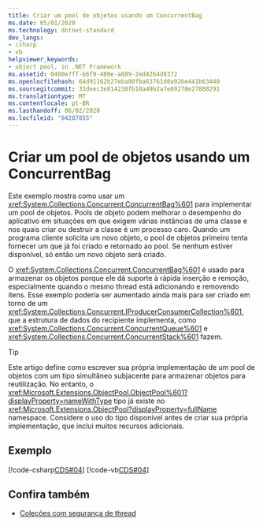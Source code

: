 ```yaml
---
title: Criar um pool de objetos usando um ConcurrentBag
ms.date: 05/01/2020
ms.technology: dotnet-standard
dev_langs:
- csharp
- vb
helpviewer_keywords:
- object pool, in .NET Framework
ms.assetid: 0480e7ff-b6f9-480e-a889-2ed4264d8372
ms.openlocfilehash: 64d91162b27eba80fba63761d0a926e441b63440
ms.sourcegitcommit: 33deec3e814238fb18a49b2a7e89278e27888291
ms.translationtype: MT
ms.contentlocale: pt-BR
ms.lasthandoff: 06/02/2020
ms.locfileid: "84287855"
---
```

# <a name="create-an-object-pool-by-using-a-concurrentbag"></a>Criar um pool de objetos usando um ConcurrentBag

Este exemplo mostra como usar um <xref:System.Collections.Concurrent.ConcurrentBag%601> para implementar um pool de objetos. Pools de objeto podem melhorar o desempenho do aplicativo em situações em que exigem várias instâncias de uma classe e nos quais criar ou destruir a classe é um processo caro. Quando um programa cliente solicita um novo objeto, o pool de objetos primeiro tenta fornecer um que já foi criado e retornado ao pool. Se nenhum estiver disponível, só então um novo objeto será criado.

O <xref:System.Collections.Concurrent.ConcurrentBag%601> é usado para armazenar os objetos porque ele dá suporte à rápida inserção e remoção, especialmente quando o mesmo thread está adicionando e removendo itens. Esse exemplo poderia ser aumentado ainda mais para ser criado em torno de um <xref:System.Collections.Concurrent.IProducerConsumerCollection%601>, que a estrutura de dados do recipiente implementa, como <xref:System.Collections.Concurrent.ConcurrentQueue%601> e <xref:System.Collections.Concurrent.ConcurrentStack%601> fazem.

> [!TIP]
> Este artigo define como escrever sua própria implementação de um pool de objetos com um tipo simultâneo subjacente para armazenar objetos para reutilização. No entanto, o <xref:Microsoft.Extensions.ObjectPool.ObjectPool%601?displayProperty=nameWithType> tipo já existe no <xref:Microsoft.Extensions.ObjectPool?displayProperty=fullName> namespace. Considere o uso do tipo disponível antes de criar sua própria implementação, que inclui muitos recursos adicionais.

## <a name="example"></a>Exemplo

[!code-csharp[CDS#04](../../../../samples/snippets/csharp/VS_Snippets_Misc/cds/cs/objectpool.cs#04)]
[!code-vb[CDS#04](../../../../samples/snippets/visualbasic/VS_Snippets_Misc/cds/vb/objectpool04.vb#04)]

## <a name="see-also"></a>Confira também

- [Coleções com segurança de thread](index.md)

